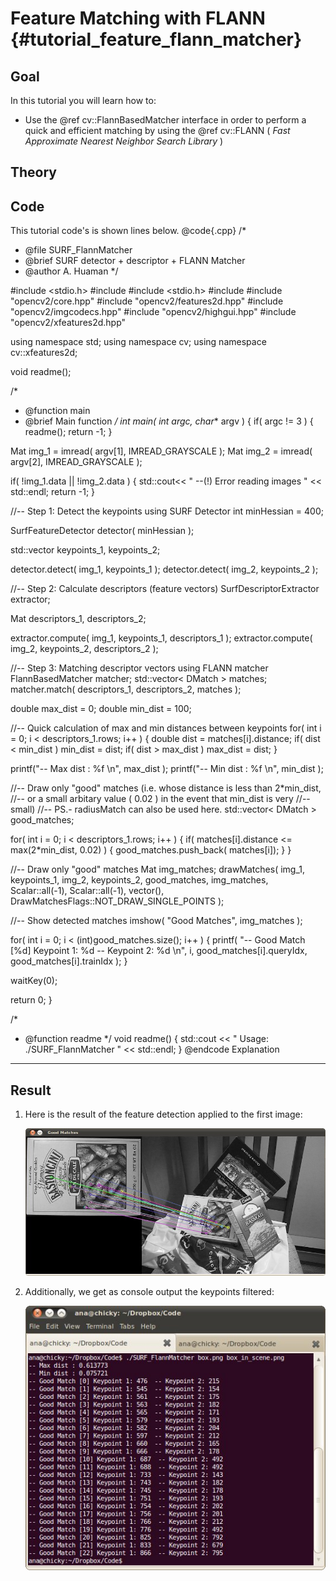 Feature Matching with FLANN {#tutorial_feature_flann_matcher}
===========================

Goal
----

In this tutorial you will learn how to:

-   Use the @ref cv::FlannBasedMatcher interface in order to perform a quick and efficient matching
    by using the @ref cv::FLANN ( *Fast Approximate Nearest Neighbor Search Library* )

Theory
------

Code
----

This tutorial code's is shown lines below.
@code{.cpp}
/*
 * @file SURF_FlannMatcher
 * @brief SURF detector + descriptor + FLANN Matcher
 * @author A. Huaman
 */

#include <stdio.h>
#include <iostream>
#include <stdio.h>
#include <iostream>
#include "opencv2/core.hpp"
#include "opencv2/features2d.hpp"
#include "opencv2/imgcodecs.hpp"
#include "opencv2/highgui.hpp"
#include "opencv2/xfeatures2d.hpp"

using namespace std;
using namespace cv;
using namespace cv::xfeatures2d;

void readme();

/*
 * @function main
 * @brief Main function
 */
int main( int argc, char** argv )
{
  if( argc != 3 )
  { readme(); return -1; }

  Mat img_1 = imread( argv[1], IMREAD_GRAYSCALE );
  Mat img_2 = imread( argv[2], IMREAD_GRAYSCALE );

  if( !img_1.data || !img_2.data )
  { std::cout<< " --(!) Error reading images " << std::endl; return -1; }

  //-- Step 1: Detect the keypoints using SURF Detector
  int minHessian = 400;

  SurfFeatureDetector detector( minHessian );

  std::vector<KeyPoint> keypoints_1, keypoints_2;

  detector.detect( img_1, keypoints_1 );
  detector.detect( img_2, keypoints_2 );

  //-- Step 2: Calculate descriptors (feature vectors)
  SurfDescriptorExtractor extractor;

  Mat descriptors_1, descriptors_2;

  extractor.compute( img_1, keypoints_1, descriptors_1 );
  extractor.compute( img_2, keypoints_2, descriptors_2 );

  //-- Step 3: Matching descriptor vectors using FLANN matcher
  FlannBasedMatcher matcher;
  std::vector< DMatch > matches;
  matcher.match( descriptors_1, descriptors_2, matches );

  double max_dist = 0; double min_dist = 100;

  //-- Quick calculation of max and min distances between keypoints
  for( int i = 0; i < descriptors_1.rows; i++ )
  { double dist = matches[i].distance;
    if( dist < min_dist ) min_dist = dist;
    if( dist > max_dist ) max_dist = dist;
  }

  printf("-- Max dist : %f \n", max_dist );
  printf("-- Min dist : %f \n", min_dist );

  //-- Draw only "good" matches (i.e. whose distance is less than 2*min_dist,
  //-- or a small arbitary value ( 0.02 ) in the event that min_dist is very
  //-- small)
  //-- PS.- radiusMatch can also be used here.
  std::vector< DMatch > good_matches;

  for( int i = 0; i < descriptors_1.rows; i++ )
  { if( matches[i].distance <= max(2*min_dist, 0.02) )
    { good_matches.push_back( matches[i]); }
  }

  //-- Draw only "good" matches
  Mat img_matches;
  drawMatches( img_1, keypoints_1, img_2, keypoints_2,
               good_matches, img_matches, Scalar::all(-1), Scalar::all(-1),
               vector<char>(), DrawMatchesFlags::NOT_DRAW_SINGLE_POINTS );

  //-- Show detected matches
  imshow( "Good Matches", img_matches );

  for( int i = 0; i < (int)good_matches.size(); i++ )
  { printf( "-- Good Match [%d] Keypoint 1: %d  -- Keypoint 2: %d  \n", i, good_matches[i].queryIdx, good_matches[i].trainIdx ); }

  waitKey(0);

  return 0;
}

/*
 * @function readme
 */
void readme()
{ std::cout << " Usage: ./SURF_FlannMatcher <img1> <img2>" << std::endl; }
@endcode
Explanation
-----------

Result
------

1.  Here is the result of the feature detection applied to the first image:

    ![image](images/Featur_FlannMatcher_Result.jpg)

2.  Additionally, we get as console output the keypoints filtered:

    ![image](images/Feature_FlannMatcher_Keypoints_Result.jpg)



